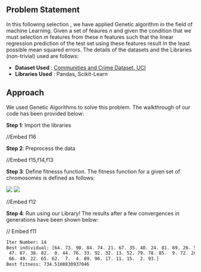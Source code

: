 
## Problem Statement

In this following selection , we have applied Genetic algorithm in the field of machine Learning. Given a set of feaures <i>n</i> and given the condition that we must selection <i>m</i> features from these <i>n</i> features such that the linear regression prediction of the test set using these features result in the least possible mean squared errors. The details of the datasets and the Libraries (non-trivial) used are follows:

- <b>Dataset Used</b> : <a href="http://archive.ics.uci.edu/ml/datasets/communities+and+crime"> Communities and Crime Dataset, UCI </a>
- <b>Libraries Used</b> : Pandas, Scikit-Learn

## Approach

We used Genetic Algorithms to solve this problem. The walkthrough of our code has been provided below:

<b>Step 1</b>: Import the libraries

//Embed f16
<div id="f1"></div>

<b>Step 2</b>: Preprocess the data

//Embed f15,f14,f13
<div id="f2"></div>
<div id="f3"></div>
<div id="f4"></div>

<b>Step 3</b>: Define fitnesss function. The fitness function for a given set of chromosomes is defined as follows:

<img src="http://www.sciweavers.org/upload/Tex2Img_1605900223/render.png">
<img src="http://www.sciweavers.org/upload/Tex2Img_1605900540/render.png">

//Embed f12
<div id="f5"></div>
 
<b>Step 4</b>: Run using our Library! The results after a few convergences in generations have been shown below:

// Embed f11
<div id="f6"></div>

```bash
Iter Number: 14
Best individual: [64. 73. 90. 84. 74. 21. 67. 35. 40. 24. 81. 69. 26. 55. 25. 68. 57. 59.
 47. 87. 38. 82.  0. 44. 76. 33. 92. 32. 13. 52. 79. 78. 85.  9. 72. 20.
 66. 49. 22. 65. 62.  7.  4. 89. 96. 17. 11. 15.  2. 93.]
Best fitness: 734.5108830937046
```
